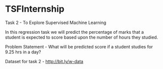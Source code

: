 # TSFInternship

Task 2 - To Explore Supervised Machine Learning

In this regression task we will predict the percentage of marks that a student is expected to score based upon the number of hours they studied. 

Problem Statement - What will be predicted score if a student studies for 9.25 hrs in a day?

Dataset for task 2 - http://bit.ly/w-data
